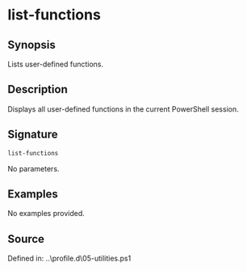 # list-functions

## Synopsis

Lists user-defined functions.

## Description

Displays all user-defined functions in the current PowerShell session.

## Signature

```powershell
list-functions
```

No parameters.

## Examples

No examples provided.

## Source

Defined in: ..\profile.d\05-utilities.ps1
